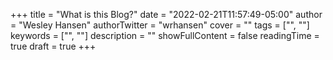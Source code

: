 +++
title = "What is this Blog?"
date = "2022-02-21T11:57:49-05:00"
author = "Wesley Hansen"
authorTwitter = "wrhansen"
cover = ""
tags = ["", ""]
keywords = ["", ""]
description = ""
showFullContent = false
readingTime = true
draft = true
+++
